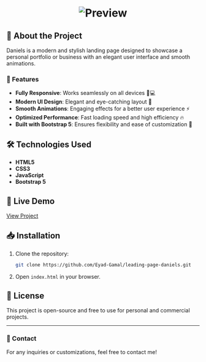 <h1 align="center"# Daniels Landing Page<h1>

![Preview](https://eyad-gamal.github.io/leading-page-daniels-v1/preview-image.png)  

## 📌 About the Project
Daniels is a modern and stylish landing page designed to showcase a personal portfolio or business with an elegant user interface and smooth animations.

### 🚀 Features
- **Fully Responsive**: Works seamlessly on all devices 📱💻
- **Modern UI Design**: Elegant and eye-catching layout 🎨
- **Smooth Animations**: Engaging effects for a better user experience ⚡
- **Optimized Performance**: Fast loading speed and high efficiency 🔥
- **Built with Bootstrap 5**: Ensures flexibility and ease of customization 🔧

## 🛠️ Technologies Used
- **HTML5**
- **CSS3**
- **JavaScript**
- **Bootstrap 5**

## 🔗 Live Demo
[View Project](https://eyad-gamal.github.io/leading-page-daniels-v1/)

## 📥 Installation
1. Clone the repository:
   ```bash
   git clone https://github.com/Eyad-Gamal/leading-page-daniels.git
   ```
2. Open `index.html` in your browser.

## 📝 License
This project is open-source and free to use for personal and commercial projects.

---
### 📧 Contact
For any inquiries or customizations, feel free to contact me!

